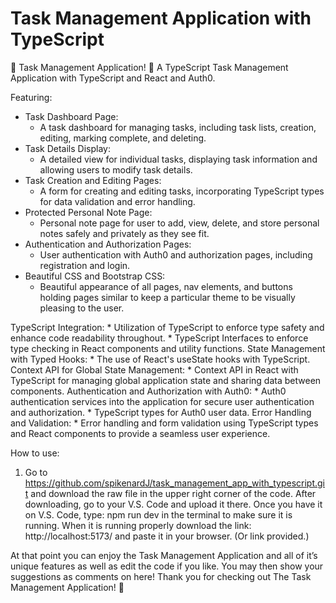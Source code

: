 # Task Management Application with TypeScript 

📝 Task Management Application! 📝 
A TypeScript Task Management Application with TypeScript and React and Auth0.

Featuring:

* Task Dashboard Page:
    * A task dashboard for managing tasks, including task lists, creation, editing, marking complete, and deleting.
* Task Details Display:
    * A detailed view for individual tasks, displaying task information and allowing users to modify task details.
* Task Creation and Editing Pages:
    * A form for creating and editing tasks, incorporating TypeScript types for data validation and error handling.
* Protected Personal Note Page:
    * Personal note page for user to add, view, delete, and store personal notes safely and privately as they see fit.
* Authentication and Authorization Pages:
    * User authentication with Auth0 and authorization pages, including registration and login.
* Beautiful CSS and Bootstrap CSS:
    * Beautiful appearance of all pages, nav elements, and buttons holding pages similar to keep a particular theme to be visually pleasing to the user.

TypeScript Integration:
    * Utilization of  TypeScript to enforce type safety and enhance code readability throughout.
    * TypeScript Interfaces to enforce type checking in React components and utility functions.
State Management with Typed Hooks:
    * The use of React's useState hooks with TypeScript.
Context API for Global State Management:
    * Context API in React with TypeScript for managing global application state and sharing data between components.
Authentication and Authorization with Auth0:
    * Auth0 authentication services into the application for secure user authentication and authorization.
    * TypeScript types for Auth0 user data.
Error Handling and Validation:
    * Error handling and form validation using TypeScript types and React components to provide a seamless user experience.



How to use: 

1. Go to https://github.com/spikenardJ/task_management_app_with_typescript.git  and download the raw file in the upper right corner of the code. After downloading, go to your V.S. Code and upload it there. Once you have it on V.S. Code, type: npm run dev in the terminal to make sure it is running. When it is running properly download the link: http://localhost:5173/ and paste it in your browser. (Or link provided.)

At that point you can enjoy the Task Management Application and all of it’s unique features as well as edit the code if you like. You may then show your suggestions as comments on here! Thank you for checking out The Task Management Application! 📝
